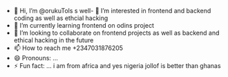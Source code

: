 - 👋 Hi, I’m @orukuTols
s well- 👀 I’m interested in frontend and backend coding as well as ethcial hacking
- 🌱 I’m currently learning frontend on odins project
- 💞️ I’m looking to collaborate on frontend projects as well as backend and ethical hacking in the future
- 📫 How to reach me +2347031876205
- 😄 Pronouns: ...
- ⚡ Fun fact: ... i am from africa and yes nigeria jollof is better than ghanas

<!---
orukuTols/orukuTols is a ✨ special ✨ repository because its `README.md` (this file) appears on your GitHub profile.
You can click the Preview link to take a look at your changes.
--->
